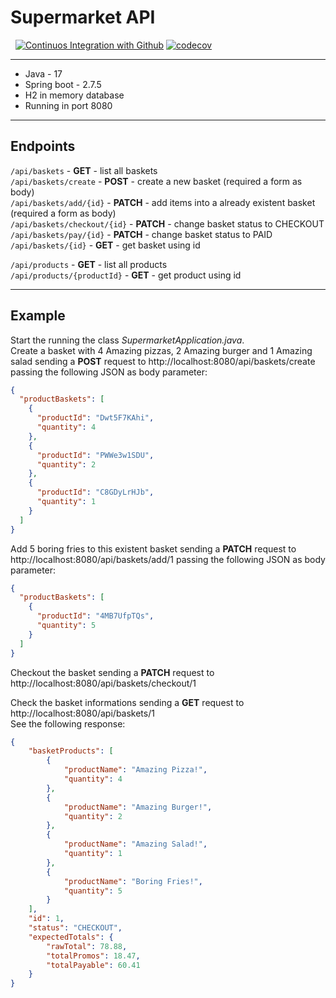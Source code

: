 # Supermarket API

&nbsp;
[![Continuos Integration with Github](https://github.com/BrunoVidotto7/SupermarketAPI/actions/workflows/docker-publish.yml/badge.svg?branch=main)](https://github.com/BrunoVidotto7/SupermarketAPI/actions/workflows/docker-publish.yml)
[![codecov](https://codecov.io/gh/BrunoVidotto7/SupermarketAPI/branch/main/graph/badge.svg?token=3UB2CRFBWV)](https://codecov.io/gh/BrunoVidotto7/SupermarketAPI)

---

<ul>
  <li>Java - 17</li>
  <li>Spring boot - 2.7.5</li>
  <li>H2 in memory database</li>
  <li>Running in port 8080</li>
</ul>

---

## Endpoints


```/api/baskets``` - **GET** - list all baskets\
```/api/baskets/create``` - **POST** - create a new basket (required a form as body)\
```/api/baskets/add/{id}``` - **PATCH** - add items into a already existent basket (required a form as body)\
```/api/baskets/checkout/{id}``` - **PATCH** - change basket status to CHECKOUT\
```/api/baskets/pay/{id}``` - **PATCH** - change basket status to PAID\
```/api/baskets/{id}``` - **GET** - get basket using id<br>

  ```/api/products``` - **GET** - list all products\
  ```/api/products/{productId}``` - **GET** - get product using id<br>

---
## Example
Start the running the class *SupermarketApplication.java*.\
Create a basket with 4 Amazing pizzas, 2 Amazing burger and 1 Amazing salad sending a **POST** request to http://localhost:8080/api/baskets/create passing the following JSON as body parameter:

```json
{
  "productBaskets": [
    {
      "productId": "Dwt5F7KAhi",
      "quantity": 4
    },
    {
      "productId": "PWWe3w1SDU",
      "quantity": 2
    },
    {
      "productId": "C8GDyLrHJb",
      "quantity": 1
    }
  ]
} 
```
Add 5 boring fries to this existent basket sending a **PATCH** request to http://localhost:8080/api/baskets/add/1 passing the following JSON as body parameter:
```json
{
  "productBaskets": [
    {
      "productId": "4MB7UfpTQs",
      "quantity": 5
    }
  ]
} 
```
Checkout the basket sending a **PATCH** request to http://localhost:8080/api/baskets/checkout/1

Check the basket informations sending a **GET** request to  http://localhost:8080/api/baskets/1<br>
See the following response:
```json
{
    "basketProducts": [
        {
            "productName": "Amazing Pizza!",
            "quantity": 4
        },
        {
            "productName": "Amazing Burger!",
            "quantity": 2
        },
        {
            "productName": "Amazing Salad!",
            "quantity": 1
        },
        {
            "productName": "Boring Fries!",
            "quantity": 5
        }
    ],
    "id": 1,
    "status": "CHECKOUT",
    "expectedTotals": {
        "rawTotal": 78.88,
        "totalPromos": 18.47,
        "totalPayable": 60.41
    }
}
```







